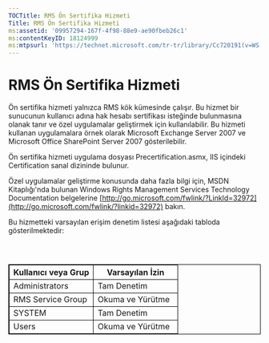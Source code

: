 ```yaml
---
TOCTitle: RMS Ön Sertifika Hizmeti
Title: RMS Ön Sertifika Hizmeti
ms:assetid: '09957294-167f-4f98-88e9-ae90fbeb26c1'
ms:contentKeyID: 18124999
ms:mtpsurl: 'https://technet.microsoft.com/tr-tr/library/Cc720191(v=WS.10)'
---
```


RMS Ön Sertifika Hizmeti
========================

Ön sertifika hizmeti yalnızca RMS kök kümesinde çalışır. Bu hizmet bir sunucunun kullanıcı adına hak hesabı sertifikası isteğinde bulunmasına olanak tanır ve özel uygulamalar geliştirmek için kullanılabilir. Bu hizmeti kullanan uygulamalara örnek olarak Microsoft Exchange Server 2007 ve Microsoft Office SharePoint Server 2007 gösterilebilir.

Ön sertifika hizmeti uygulama dosyası Precertification.asmx, IIS içindeki Certification sanal dizininde bulunur.

Özel uygulamalar geliştirme konusunda daha fazla bilgi için, MSDN Kitaplığı'nda bulunan Windows Rights Management Services Technology Documentation belgelerine [http://go.microsoft.com/fwlink/?LinkId=32972](http://go.microsoft.com/fwlink/?linkid=32972) bakın.

Bu hizmetteki varsayılan erişim denetim listesi aşağıdaki tabloda gösterilmektedir:

###  

 
<table style="border:1px solid black;">
<colgroup>
<col width="50%" />
<col width="50%" />
</colgroup>
<thead>
<tr class="header">
<th style="border:1px solid black;" >Kullanıcı veya Grup</th>
<th style="border:1px solid black;" >Varsayılan İzin</th>
</tr>
</thead>
<tbody>
<tr class="odd">
<td style="border:1px solid black;">Administrators</td>
<td style="border:1px solid black;">Tam Denetim</td>
</tr>
<tr class="even">
<td style="border:1px solid black;">RMS Service Group</td>
<td style="border:1px solid black;">Okuma ve Yürütme</td>
</tr>
<tr class="odd">
<td style="border:1px solid black;">SYSTEM</td>
<td style="border:1px solid black;">Tam Denetim</td>
</tr>
<tr class="even">
<td style="border:1px solid black;">Users</td>
<td style="border:1px solid black;">Okuma ve Yürütme</td>
</tr>
</tbody>
</table>
